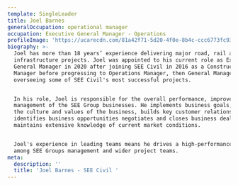```yaml
---
template: SingleLeader
title: Joel Barnes
generalOccupation: operational manager
occupation: Executive General Manager - Operations
profileImage: 'https://ucarecdn.com/81a42f71-5d20-4f0e-8b4c-ccc6773fc930/'
biography: >-
  Joel has more than 18 years’ experience delivering major road, rail and civil
  infrastructure projects. Joel was appointed to his current role as Executive
  General Manager in 2020 after joining SEE Civil in 2016 as a Construction
  Manager before progressing to Operations Manager, then General Manager,
  overseeing some of SEE Civil's most successful projects. 


  In his role, Joel is responsible for the overall performance, improvement and
  management of the SEE Group businesses. He implements business goals, drives
  the culture and values of the business, builds key customer relationships,
  identifies business opportunities negotiates and closes business deals and
  maintains extensive knowledge of current market conditions. 


  Joel's experience in leading teams means he drives a high-performance culture
  among SEE Groups management and wider project teams.
meta:
  description: ''
  title: 'Joel Barnes - SEE Civil '
---
```


